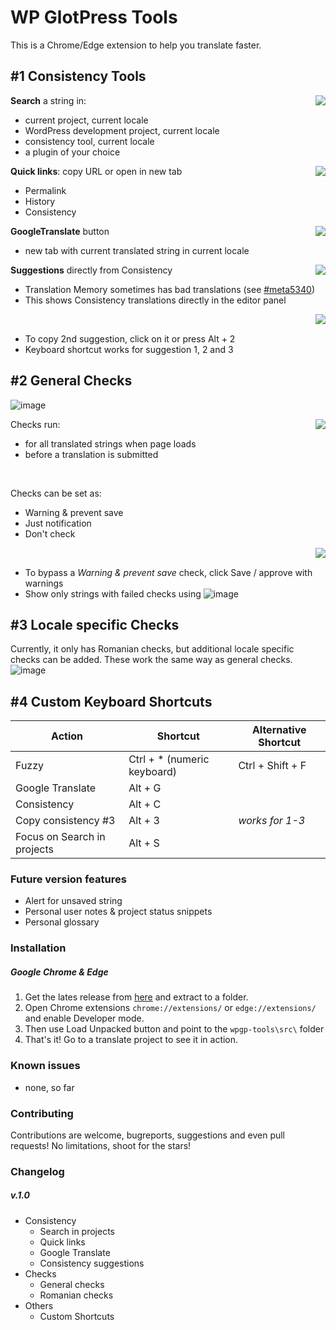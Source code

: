 # WP GlotPress Tools
This is a Chrome/Edge extension to help you translate faster. 

## #1 Consistency Tools 
<img align="right" src="https://user-images.githubusercontent.com/65488419/117619811-61cdc800-b178-11eb-8754-88d03ca00c09.png">

**Search** a string in:
- current project, current locale
- WordPress development project, current locale
- consistency tool, current locale
- a plugin of your choice

<img align="right" src="https://user-images.githubusercontent.com/65488419/117620318-11a33580-b179-11eb-9968-f1148d58686c.png" >

**Quick links**: copy URL or open in new tab
- Permalink
- History
- Consistency

<img align="right" src="https://user-images.githubusercontent.com/65488419/117621284-203e1c80-b17a-11eb-8a86-26c34f17f1b3.png" >

**GoogleTranslate** button 
- new tab with current translated string in current locale

<img align="right" src="https://user-images.githubusercontent.com/65488419/117621916-c1c56e00-b17a-11eb-9cab-a593532a8e05.png" >

**Suggestions** directly from Consistency
 - Translation Memory sometimes has bad translations (see [#meta5340](https://meta.trac.wordpress.org/ticket/5340))
 - This shows Consistency translations directly in the editor panel

<img align="right" src="https://user-images.githubusercontent.com/65488419/117623006-eec65080-b17b-11eb-94b9-18ec705ed359.png" >
<br>

- To copy 2nd suggestion, click on it or press Alt + 2
- Keyboard shortcut works for suggestion 1, 2 and 3

## #2 General Checks
![image](https://user-images.githubusercontent.com/65488419/117623706-c9861200-b17c-11eb-99d6-614d9ab41f91.png)

<img align="right" src="https://user-images.githubusercontent.com/65488419/117624878-14ecf000-b17e-11eb-8b34-c9410e226469.png" >

Checks run:
- for all translated strings when page loads
- before a translation is submitted

<br>

Checks can be set as:
- Warning & prevent save
- Just notification
- Don't check
<img align="right" src="https://user-images.githubusercontent.com/65488419/117626608-f4be3080-b17f-11eb-91a7-fefd621df320.png" >

<br>


- To bypass a *Warning & prevent save* check, click Save / approve with warnings
- Show only strings with failed checks using
  ![image](https://user-images.githubusercontent.com/65488419/117627508-e7ee0c80-b180-11eb-93e2-8c17c27f5bdf.png)

## #3 Locale specific Checks

Currently, it only has Romanian checks, but additional locale specific checks can be added. These work the same way as general checks.
![image](https://user-images.githubusercontent.com/65488419/117628526-f0931280-b181-11eb-942e-7a611bb70e39.png)

## #4 Custom Keyboard Shortcuts

| Action | Shortcut | Alternative Shortcut |
| --- | --- | ---|
| Fuzzy | Ctrl + \* (numeric keyboard) | Ctrl + Shift + F | 
| Google Translate | Alt + G | 
| Consistency | Alt + C | 
| Copy consistency #3 | Alt + 3 | *works for 1-3* |
| Focus on Search in projects | Alt + S | 


### Future version features
- Alert for unsaved string
- Personal user notes & project status snippets
- Personal glossary
 
### Installation

##### Google Chrome & Edge

1. Get the lates release from [here](https://github.com/vlad-timotei/wpgp-tools/releases) and extract to a folder.
2. Open Chrome extensions `chrome://extensions/` or `edge://extensions/` and enable Developer mode.
3. Then use Load Unpacked button and point to the `wpgp-tools\src\` folder
4. That's it! Go to a translate project to see it in action.

### Known issues
- none, so far

### Contributing
Contributions are welcome, bugreports, suggestions and even pull requests! No limitations, shoot for the stars!

### Changelog
##### v.1.0
- Consistency
  * Search in projects
  * Quick links
  * Google Translate
  * Consistency suggestions
- Checks
  * General checks
  * Romanian checks
- Others
  * Custom Shortcuts
 
